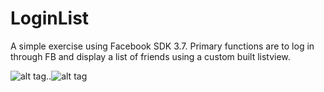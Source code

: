 LoginList
=========

A simple exercise using Facebook SDK 3.7.
Primary functions are to log in through FB
and display a list of friends using a custom
built listview.

![alt tag](http://i.imgur.com/Des24tI.png)..![alt tag](http://i.imgur.com/S5ITRXe.png)
